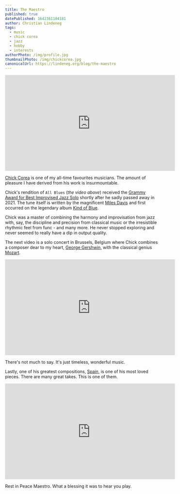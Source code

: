 ```yaml
---
title: The Maestro
published: true
datePublished: 1642361104181
author: Christian Lindeneg
tags:
  - music
  - chick corea
  - jazz
  - hobby
  - interests
authorPhoto: /img/profile.jpg
thumbnailPhoto: /img/chickcorea.jpg
canonicalUrl: https://lindeneg.org/blog/the-maestro
---
```


<div>
  <iframe width="560" height="315" src="https://www.youtube.com/embed/Hw-ycIp37o4" title="YouTube video player" frameborder="0" allow="accelerometer; autoplay; clipboard-write; encrypted-media; gyroscope; picture-in-picture" allowfullscreen></iframe>
</div>

<a href="https://en.wikipedia.org/wiki/Chick_Corea" target="_blank" rel="noreferrer">Chick Corea</a> is one of my all-time favourites musicians. The amount of pleasure I have derived from his work is insurmountable.

Chick's rendition of `All Blues` (_the video above_) received the <a href="https://en.wikipedia.org/wiki/Grammy_Award_for_Best_Improvised_Jazz_Solo" target="_blank" rel="noreferrer">Grammy Award for Best Improvised Jazz Solo</a> shortly after he sadly passed away in 2021. The tune itself is written by the magnificent <a href="https://en.wikipedia.org/wiki/Miles_Davis" target="_blank" rel="noreferrer">Miles Davis</a> and first occurred on the legendary album <a href="https://en.wikipedia.org/wiki/Kind_of_Blue" target="_blank" rel="noreferrer">Kind of Blue</a>.

Chick was a master of combining the harmony and improvisation from jazz with, say, the discipline and precision from classical music or the irresistible rhythmic feel from func - and many more. He never stopped exploring and never seemed to really have a dip in output quality.

The next video is a solo concert in Brussels, Belgium where Chick combines a composer dear to my heart, <a href="https://en.wikipedia.org/wiki/George_Gershwin" target="_blank" rel="noreferrer">George Gershwin</a>, with the classical genius <a href="https://en.wikipedia.org/wiki/Wolfgang_Amadeus_Mozart" target="_blank" rel="noreferrer">Mozart</a>.

<div>
  <iframe width="560" height="315" src="https://www.youtube.com/embed/s5QvrPo1YkE" title="YouTube video player" frameborder="0" allow="accelerometer; autoplay; clipboard-write; encrypted-media; gyroscope; picture-in-picture" allowfullscreen></iframe>
</div>

There's not much to say. It's just timeless, wonderful music.

Lastly, one of his greatest compositions, <a href="https://en.wikipedia.org/wiki/Spain_(instrumental)" target="_blank" rel="noreferrer">Spain</a>, is one of his most loved pieces. There are many great takes. This is one of them.

<div>
  <iframe width="560" height="315" src="https://www.youtube.com/embed/MXGWUppikhg" title="YouTube video player" frameborder="0" allow="accelerometer; autoplay; clipboard-write; encrypted-media; gyroscope; picture-in-picture" allowfullscreen></iframe>
</div>

Rest in Peace Maestro. What a blessing it was to hear you play.
